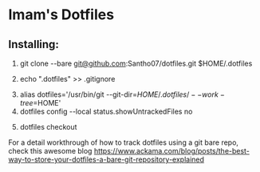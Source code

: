# Imam's Dotfiles

## Installing:
<!-- clone the repository to ~/.dotfiles folder -->
1. git clone --bare git@github.com:Santho07/dotfiles.git $HOME/.dotfiles
<!-- .dotfiles repo can track everything inside $HOME directory. Ignore the repo to avoid tracking itself  -->
2. echo ".dotfiles" >> .gitignore
<!-- define an alias named `dotfiles` which will work substitute `git` command -->
3. alias dotfiles='/usr/bin/git --git-dir=$HOME/.dotfiles/ --work-tree=$HOME'
4. dotfiles config --local status.showUntrackedFiles no
<!-- Checkout the actual content from your .dotfiles repository to $HOME. 
Git pulls the tracked files out of the compressed database in the Git directory and places them in the work tree. -->
5. dotfiles checkout

For a detail workthrough of how to track dotfiles using a git bare repo, check this awesome blog https://www.ackama.com/blog/posts/the-best-way-to-store-your-dotfiles-a-bare-git-repository-explained

